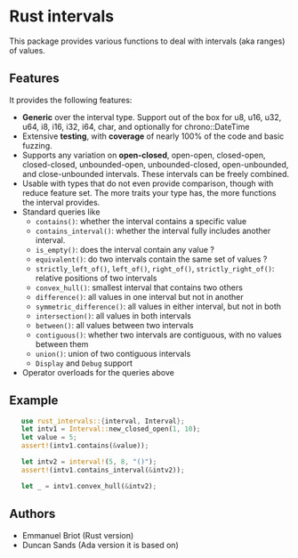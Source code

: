 Rust intervals
==============

This package provides various functions to deal with intervals (aka ranges)
of values.

Features
--------

It provides the following features:

  - **Generic** over the interval type.  Support out of the box for u8, u16,
    u32, u64, i8, i16, i32, i64, char, and optionally for chrono::DateTime
  - Extensive **testing**, with **coverage** of nearly 100% of the code and
    basic fuzzing.
  - Supports any variation on **open-closed**, open-open, closed-open,
    closed-closed, unbounded-open, unbounded-closed, open-unbounded, and
    close-unbounded intervals.  These intervals can be freely combined.
  - Usable with types that do not even provide comparison, though with reduce
    feature set.  The more traits your type has, the more functions the
    interval provides.
  - Standard queries like
     * `contains()`:  whether the interval contains a specific value
     * `contains_interval()`: whether the interval fully includes another
       interval.
     * `is_empty()`: does the interval contain any value ?
     * `equivalent()`: do two intervals contain the same set of values ?
     * `strictly_left_of()`, `left_of()`, `right_of()`, `strictly_right_of()`:
       relative positions of two intervals
     * `convex_hull()`: smallest interval that contains two others
     * `difference()`: all values in one interval but not in another
     * `symmetric_difference()`: all values in either interval, but not in 
       both
     * `intersection()`: all values in both intervals
     * `between()`: all values between two intervals
     * `contiguous()`: whether two intervals are contiguous, with no values
       between them
     * `union()`: union of two contiguous intervals
     * `Display` and `Debug` support
  - Operator overloads for the queries above

Example
-------

```rust
   use rust_intervals::{interval, Interval};
   let intv1 = Interval::new_closed_open(1, 10);
   let value = 5;
   assert!(intv1.contains(&value));

   let intv2 = interval!(5, 8, "()");
   assert!(intv1.contains_interval(&intv2));

   let _ = intv1.convex_hull(&intv2);
```

Authors
-------

- Emmanuel Briot  (Rust version)
- Duncan Sands (Ada version it is based on)
